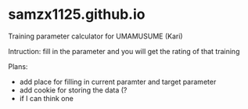 # samzx1125.github.io
Training parameter calculator for UMAMUSUME (Kari)

Intruction:
fill in the parameter and you will get the rating of that training

Plans:
- add place for filling in current paramter and target parameter
- add cookie for storing the data (?
- if I can think one
